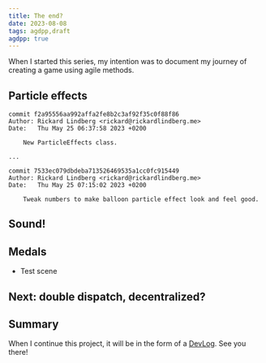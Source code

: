 ```yaml
---
title: The end?
date: 2023-08-08
tags: agdpp,draft
agdpp: true
---
```


When I started this series, my intention was to document my journey of creating
a game using agile methods.

## Particle effects

    commit f2a95556aa992affa2fe8b2c3af92f35c0f88f86
    Author: Rickard Lindberg <rickard@rickardlindberg.me>
    Date:   Thu May 25 06:37:58 2023 +0200

        New ParticleEffects class.

    ...

    commit 7533ec079dbdeba713526469535a1cc0fc915449
    Author: Rickard Lindberg <rickard@rickardlindberg.me>
    Date:   Thu May 25 07:15:02 2023 +0200

        Tweak numbers to make balloon particle effect look and feel good.

## Sound!

## Medals

* Test scene

## Next: double dispatch, decentralized?

## Summary

When I continue this project, it will be in the form of a
[DevLog](/tags/devlog/index.html). See you there!
